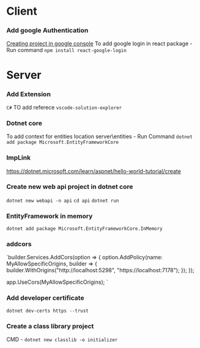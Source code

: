 # Client

### Add google Authentication
[Creating project in google console](https://console.cloud.google.com)
To add google login in react package -
Run command `npm install react-google-login`


# Server
### Add Extension
`C#`
TO add referece `vscode-solution-explorer`
### Dotnet core
To add context for entities location server\entities -
Run Command  `dotnet add package Microsoft.EntityFrameworkCore`

### ImpLink
https://dotnet.microsoft.com/learn/aspnet/hello-world-tutorial/create

### Create new web api project in dotnet core
`dotnet new webapi -n api`
`cd api`
`dotnet run`

### EntityFramework in memory
`dotnet add package Microsoft.EntityFrameworkCore.InMemory`

### addcors
`builder.Services.AddCors(option => {
    option.AddPolicy(name: MyAllowSpecificOrigins,
    builder => {
        builder.WithOrigins("http://localhost:5298", "https://localhost:7178");
    });
});

app.UseCors(MyAllowSpecificOrigins);
`

### Add developer certificate
`dotnet dev-certs https --trust`

### Create a class library project
CMD - `dotnet new classlib -o initializer`
